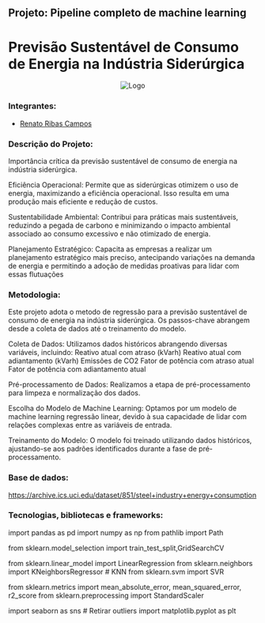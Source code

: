 ## Projeto: Pipeline completo de machine learning
# Previsão Sustentável de Consumo de Energia na Indústria Siderúrgica

<div align="center">
  <img src="Images/Logo.png" alt="Logo">
</div>

### Integrantes:
* [Renato Ribas Campos](https://github.com/RenatoRibas)



### Descrição do Projeto:

Importância crítica da previsão sustentável de consumo de energia na indústria siderúrgica.

Eficiência Operacional:
Permite que as siderúrgicas otimizem o uso de energia, maximizando a eficiência operacional.
Isso resulta em uma produção mais eficiente e redução de custos.

Sustentabilidade Ambiental:
Contribui para práticas mais sustentáveis, reduzindo a pegada de carbono e minimizando o impacto ambiental associado ao consumo excessivo e não otimizado de energia.

Planejamento Estratégico:
Capacita as empresas a realizar um planejamento estratégico mais preciso, antecipando variações na demanda de energia e permitindo a adoção de medidas proativas para lidar com essas flutuações


### Metodologia:

Este projeto adota o metodo de regressão para a previsão sustentável de consumo de energia na indústria siderúrgica. Os passos-chave abrangem desde a coleta de dados até o treinamento do modelo.

Coleta de Dados:
Utilizamos dados históricos abrangendo diversas variáveis, incluindo:
Reativo atual com atraso (kVarh)
Reativo atual com adiantamento (kVarh)
Emissões de CO2
Fator de potência com atraso atual
Fator de potência com adiantamento atual

Pré-processamento de Dados:
Realizamos a etapa de pré-processamento para limpeza e normalização dos dados.

Escolha do Modelo de Machine Learning:
Optamos por um modelo de machine learning regressão linear, devido à sua capacidade de lidar com relações complexas entre as variáveis de entrada.

Treinamento do Modelo:
O modelo foi treinado utilizando dados históricos, ajustando-se aos padrões identificados durante a fase de pré-processamento.


### Base de dados:

https://archive.ics.uci.edu/dataset/851/steel+industry+energy+consumption

### Tecnologias, bibliotecas e frameworks:

import pandas as pd
import numpy as np
from pathlib import Path

from sklearn.model_selection import train_test_split,GridSearchCV

from sklearn.linear_model import LinearRegression
from sklearn.neighbors import KNeighborsRegressor # KNN
from sklearn.svm import SVR

from sklearn.metrics import mean_absolute_error, mean_squared_error, r2_score
from sklearn.preprocessing import StandardScaler


import seaborn as sns # Retirar outliers
import matplotlib.pyplot as plt